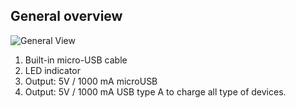 ## General overview

![General View](http://static.energysistem.com/images/manuals/42252/55d33dfb68f59.jpg)

1. Built-in micro-USB cable
2. LED indicator
3. Output: 5V / 1000 mA microUSB 
4. Output: 5V / 1000 mA USB type A to charge all type of devices.



